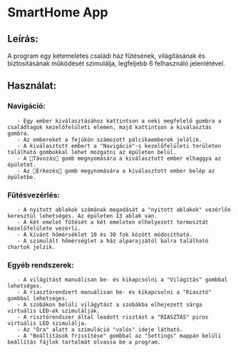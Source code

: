 # SmartHome App

## Leírás:
   A program egy kétemeletes családi ház fűtésének, világításának és biztosításának működését szimulálja, 	legfeljebb 6 felhasználó jelenlétével. 

## Használat:
   ### Navigáció:
       - Egy ember kiválasztásához kattintson a neki megfelelő gombra a családtagok kezelőfelületi elemen, majd kattintson a kiválasztás gombra.
       - Az embereket a fejükön számozott pálcikaemberek jelölik. 
       - A kiválasztott embert a "Navigáció"-s kezelőfelületi területen található gombokkal lehet mozgatni az épületen belül.
       - A Távozás gomb megnyomására a kiválasztott ember elhaggya az épületet.
       - Az Érkezés gomb megynomására a kiválasztott ember belép az épületbe.
   ### Fűtésvezérlés:
       - A nyitott ablakok számának megadását a "nyitott ablakok" vezérlőn keresztül lehetséges. Az épületen 13 ablak van.
       - A két emelet fűtését a két emeleten elhelyezett termosztát kezelőfelülete vezérli.
       - A kívánt hőmérséklet 10 és 30 fok között módosítható.
       - A szimulált hőmérséglet a ház alparajzától balra található chartok jelzik.
   ### Egyéb rendszerek:
       - A világítást manuálisan be- és kikapcsolni a "Világítás" gombbal lehetséges.
       - A riasztórendzert manuálisan be- és kikapcsolni a "Riasztó" gombbal lehetséges.
       - A szobákon belüli világytást a szobákba elhejezett sárga virtuális LED-ek szimulálják.
       - A risztórendszer által leadott risztást a "RIASZTÁS" piros virtuális LED szimulálja.
       - Az "Óra" alatt a szimuláció "valós" ideje látható.
       - A "Beállítások frissítése" gombbal az "Settings" mappán belüli beállítás fájlok tartalmát olvassa be a program. 
